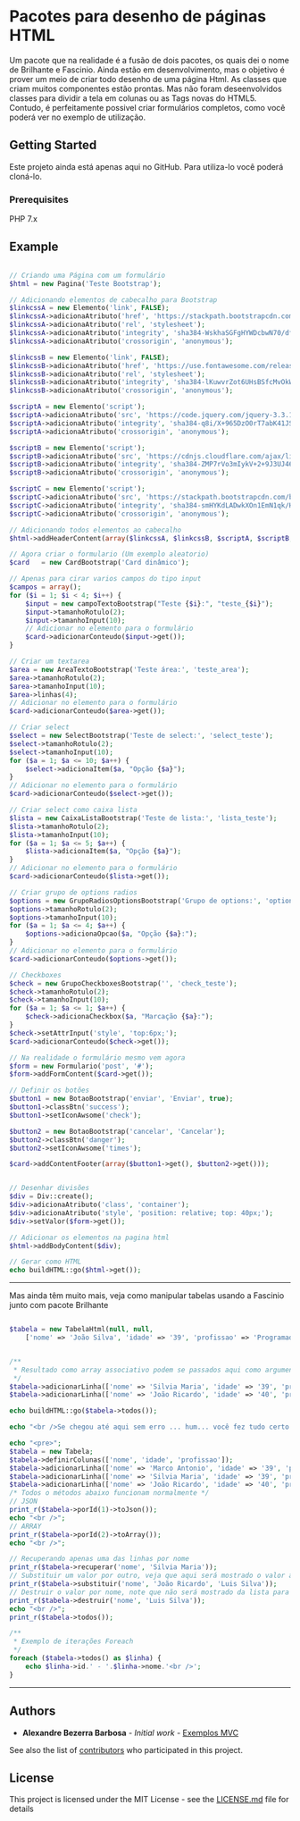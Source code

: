 # Pacotes para desenho de páginas HTML

Um pacote que na realidade é a fusão de dois pacotes, os quais dei o nome de Brilhante e Fascinio. Ainda estão em desenvolvimento,
mas o objetivo é prover um meio de criar todo desenho de uma página Html. As classes que criam muitos componentes estão prontas.
Mas não foram deseenvolvidos classes para dividir a tela em colunas ou as Tags novas do HTML5. Contudo, é perfeitamente possivel
criar formulários completos, como você poderá ver no exemplo de utilização.

## Getting Started

Este projeto ainda está apenas aqui no GitHub. Para utiliza-lo você poderá cloná-lo.

### Prerequisites

PHP 7.x

## Example 

```php

// Criando uma Página com um formulário
$html = new Pagina('Teste Bootstrap');

// Adicionando elementos de cabecalho para Bootstrap
$linkcssA = new Elemento('link', FALSE);
$linkcssA->adicionaAtributo('href', 'https://stackpath.bootstrapcdn.com/bootstrap/4.1.1/css/bootstrap.min.css');
$linkcssA->adicionaAtributo('rel', 'stylesheet');
$linkcssA->adicionaAtributo('integrity', 'sha384-WskhaSGFgHYWDcbwN70/dfYBj47jz9qbsMId/iRN3ewGhXQFZCSftd1LZCfmhktB');
$linkcssA->adicionaAtributo('crossorigin', 'anonymous');

$linkcssB = new Elemento('link', FALSE);
$linkcssB->adicionaAtributo('href', 'https://use.fontawesome.com/releases/v5.1.0/css/all.css');
$linkcssB->adicionaAtributo('rel', 'stylesheet');
$linkcssB->adicionaAtributo('integrity', 'sha384-lKuwvrZot6UHsBSfcMvOkWwlCMgc0TaWr+30HWe3a4ltaBwTZhyTEggF5tJv8tbt');
$linkcssB->adicionaAtributo('crossorigin', 'anonymous');

$scriptA = new Elemento('script');
$scriptA->adicionaAtributo('src', 'https://code.jquery.com/jquery-3.3.1.slim.min.js');
$scriptA->adicionaAtributo('integrity', 'sha384-q8i/X+965DzO0rT7abK41JStQIAqVgRVzpbzo5smXKp4YfRvH+8abtTE1Pi6jizo');
$scriptA->adicionaAtributo('crossorigin', 'anonymous');

$scriptB = new Elemento('script');
$scriptB->adicionaAtributo('src', 'https://cdnjs.cloudflare.com/ajax/libs/popper.js/1.14.3/umd/popper.min.js');
$scriptB->adicionaAtributo('integrity', 'sha384-ZMP7rVo3mIykV+2+9J3UJ46jBk0WLaUAdn689aCwoqbBJiSnjAK/l8WvCWPIPm49');
$scriptB->adicionaAtributo('crossorigin', 'anonymous');

$scriptC = new Elemento('script');
$scriptC->adicionaAtributo('src', 'https://stackpath.bootstrapcdn.com/bootstrap/4.1.1/js/bootstrap.min.js');
$scriptC->adicionaAtributo('integrity', 'sha384-smHYKdLADwkXOn1EmN1qk/HfnUcbVRZyYmZ4qpPea6sjB/pTJ0euyQp0Mk8ck+5T');
$scriptC->adicionaAtributo('crossorigin', 'anonymous');

// Adicionando todos elementos ao cabecalho
$html->addHeaderContent(array($linkcssA, $linkcssB, $scriptA, $scriptB, $scriptC));

// Agora criar o formulario (Um exemplo aleatorio)
$card   = new CardBootstrap('Card dinâmico');

// Apenas para cirar varios campos do tipo input
$campos = array();
for ($i = 1; $i < 4; $i++) {
    $input = new campoTextoBootstrap("Teste {$i}:", "teste_{$i}");
    $input->tamanhoRotulo(2);
    $input->tamanhoInput(10);
    // Adicionar no elemento para o formulário
    $card->adicionarConteudo($input->get());
}

// Criar um textarea
$area = new AreaTextoBootstrap('Teste área:', 'teste_area');
$area->tamanhoRotulo(2);
$area->tamanhoInput(10);
$area->linhas(4);
// Adicionar no elemento para o formulário
$card->adicionarConteudo($area->get());

// Criar select
$select = new SelectBootstrap('Teste de select:', 'select_teste');
$select->tamanhoRotulo(2);
$select->tamanhoInput(10);
for ($a = 1; $a <= 10; $a++) {
    $select->adicionaItem($a, "Opção {$a}");
}
// Adicionar no elemento para o formulário
$card->adicionarConteudo($select->get());

// Criar select como caixa lista
$lista = new CaixaListaBootstrap('Teste de lista:', 'lista_teste');
$lista->tamanhoRotulo(2);
$lista->tamanhoInput(10);
for ($a = 1; $a <= 5; $a++) {
    $lista->adicionaItem($a, "Opção {$a}");
}
// Adicionar no elemento para o formulário
$card->adicionarConteudo($lista->get());

// Criar grupo de options radios
$options = new GrupoRadiosOptionsBootstrap('Grupo de options:', 'option_teste');
$options->tamanhoRotulo(2);
$options->tamanhoInput(10);
for ($a = 1; $a <= 4; $a++) {
    $options->adicionaOpcao($a, "Opção {$a}:");
}
// Adicionar no elemento para o formulário
$card->adicionarConteudo($options->get());

// Checkboxes
$check = new GrupoCheckboxesBootstrap('', 'check_teste');
$check->tamanhoRotulo(2);
$check->tamanhoInput(10);
for ($a = 1; $a <= 1; $a++) {
    $check->adicionaCheckbox($a, "Marcação {$a}:");
}
$check->setAttrInput('style', 'top:6px;');
$card->adicionarConteudo($check->get());

// Na realidade o formulário mesmo vem agora
$form = new Formulario('post', '#');
$form->addFormContent($card->get());

// Definir os botões
$button1 = new BotaoBootstrap('enviar', 'Enviar', true);
$button1->classBtn('success');
$button1->setIconAwsome('check');

$button2 = new BotaoBootstrap('cancelar', 'Cancelar');
$button2->classBtn('danger');
$button2->setIconAwsome('times');

$card->addContentFooter(array($button1->get(), $button2->get()));


// Desenhar divisões
$div = Div::create();
$div->adicionaAtributo('class', 'container');
$div->adicionaAtributo('style', 'position: relative; top: 40px;');
$div->setValor($form->get());

// Adicionar os elementos na pagina html
$html->addBodyContent($div);

// Gerar como HTML
echo buildHTML::go($html->get());
```

---

Mas ainda têm muito mais, veja como manipular tabelas usando a Fascinio junto com pacote Brilhante

```php

$tabela = new TabelaHtml(null, null,
    ['nome' => 'João Silva', 'idade' => '39', 'profissao' => 'Programador PHP']);


/**
 * Resultado como array associativo podem se passados aqui como argumento
 */
$tabela->adicionarLinha(['nome' => 'Silvia Maria', 'idade' => '39', 'profissao' => 'Costureira']);
$tabela->adicionarLinha(['nome' => 'João Ricardo', 'idade' => '40', 'profissao' => 'Pedrerão']);

echo buildHTML::go($tabela->todos());

echo "<br />Se chegou até aqui sem erro ... hum... você fez tudo certo!";

echo "<pre>";
$tabela = new Tabela;
$tabela->definirColunas(['nome', 'idade', 'profissao']);
$tabela->adicionarLinha(['nome' => 'Marco Antonio', 'idade' => '39', 'profissao' => 'Programador PHP']);
$tabela->adicionarLinha(['nome' => 'Silvia Maria', 'idade' => '39', 'profissao' => 'Costureira']);
$tabela->adicionarLinha(['nome' => 'João Ricardo', 'idade' => '40', 'profissao' => 'Pedrerão']);
/* Todos o métodos abaixo funcionam normalmente */
// JSON
print_r($tabela->porId(1)->toJson());
echo "<br />";
// ARRAY
print_r($tabela->porId(2)->toArray());
echo "<br />";

// Recuperando apenas uma das linhas por nome
print_r($tabela->recuperar('nome', 'Silvia Maria'));
// Substituir um valor por outro, veja que aqui será mostrado o valor antigo ainda
print_r($tabela->substituir('nome', 'João Ricardo', 'Luis Silva'));
// Destruir o valor por nome, note que não será mostrado da lista para exibir todos
print_r($tabela->destruir('nome', 'Luis Silva'));
echo "<br />";
print_r($tabela->todos());

/**
 * Exemplo de iterações Foreach
 */
foreach ($tabela->todos() as $linha) {
    echo $linha->id.' - '.$linha->nome.'<br />';
}

```

---

## Authors

* **Alexandre Bezerra Barbosa** - *Initial work* - [Exemplos MVC](https://github.com/alxbbarbosa)

See also the list of [contributors](https://github.com/your/project/contributors) who participated in this project.

## License

This project is licensed under the MIT License - see the [LICENSE.md](LICENSE.md) file for details
